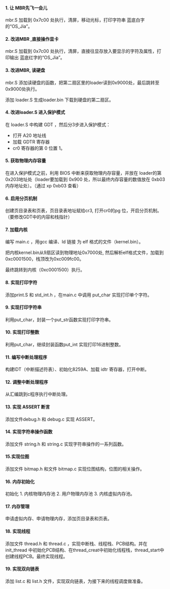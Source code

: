 #### 1. 让 MBR先飞一会儿

mbr.S 加载到 0x7c00 处执行，清屏，移动光标，打印字符串 蓝底白字的“OS_Jia”。

#### 2. 改进MBR ,直接操作显卡

mbr.S 加载到 0x7c00 处执行，清屏，直接往显存放入要显示的字符及属性，打印输出 蓝底红字的“OS_Jia”。

#### 3. 改进MBR, 读硬盘

mbr.S 添加读硬盘的函数，把第二扇区里的loader读到0x9000处，最后跳转至0x9000处执行。

添加 loader.S 生成loader.bin 下载到硬盘的第二扇区。

#### 4. 改进loader.S 进入保护模式

在 loader.S 中构建 GDT ，然后分3步进入保护模式：

- 打开 A20 地址线
- 加载 GDTR 寄存器
- cr0 寄存器的第 0 位置 1。

#### 5. 获取物理内存容量

在进入保护模式之前，利用 BIOS 中断来获取物理内存容量，并放在 loader的第 0x203地址处（loader要加载到 0x900 处，所以最终内存容量的数值放在 0xb03 内存地址处）。（通过 xp 0xb03 查看）

#### 6. 启用分页机制

创建页目录表和页表，页目录表地址赋给cr3, 打开cr0的pg 位，开启分页机制。（要修改GDT中的内容和栈指针）

#### 7. 加载内核

编写 main.c ，用gcc 编译、ld 链接 为 elf 格式的文件（kernel.bin）。

把内核kernel.bin从9扇区读到物理地址0x7000处, 然后解析elf格式文件，加载到0xc0001500，栈顶改为0xc009fc00。

最终跳转到内核（0xc0001500）执行。

#### 8. 实现打印字符

添加print.S 和 std_int.h ，在main.c 中调用 put_char 实现打印单个字符。

#### 9. 实现打印字符串

利用put_char，封装一个put_str函数实现打印字符串。

#### 10. 实现打印整数

利用put_char，继续封装函数put_int 实现打印16进制整数。

#### 11. 编写中断处理程序

构建IDT（中断描述符表）、初始化8259A、加载 idtr 寄存器，打开中断。

#### 12. 调整中断处理程序

从汇编跳到c程序执行中断处理。

#### 13. 实现 ASSERT 断言

添加文件debug.h 和 debug.c 实现 ASSERT。

#### 14. 实现字符串操作函数

添加文件 string.h 和 string.c 实现字符串操作的一系列函数。

#### 15.实现位图

添加文件 bitmap.h 和文件 bitmap.c 实现位图结构，位图的相关操作。

#### 16. 内存初始化

初始化 1. 内核物理内存池 2. 用户物理内存池 3. 内核虚拟内存池。

#### 17. 内存管理

申请虚拟内存、申请物理内存，添加页目录表和页表。

#### 18. 实现线程

添加文件 thread.h 和 thread.c ，实现中断栈、线程栈、PCB结构。并在init_thread 中初始化PCB结构、在thread_creat中初始化线程栈，thread_start中创建线程PCB。最终实现线程。

#### 19. 实现双向链表

添加 list.c 和 list.h 文件，实现双向链表，为接下来的线程调度做准备。